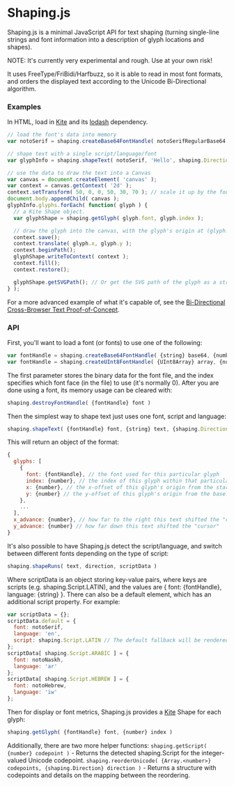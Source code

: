 Shaping.js
==========

Shaping.js is a minimal JavaScript API for text shaping (turning single-line strings and font information into a description of glyph locations and shapes).

NOTE: It's currently very experimental and rough. Use at your own risk!

It uses FreeType/FriBidi/Harfbuzz, so it is able to read in most font formats, and orders the displayed text according to the Unicode Bi-Directional algorithm.

### Examples

In HTML, load in [Kite](https://github.com/phetsims/kite) and its [lodash](https://lodash.com/) dependency.

```js
// load the font's data into memory
var notoSerif = shaping.createBase64FontHandle( notoSerifRegularBase64 );

// shape text with a single script/language/font
var glyphInfo = shaping.shapeText( notoSerif, 'Hello', shaping.Direction.LTR, shaping.Script.LATIN, 'en' );

// use the data to draw the text into a Canvas
var canvas = document.createElement( 'canvas' );
var context = canvas.getContext( '2d' );
context.setTransform( 50, 0, 0, 50, 30, 70 ); // scale it up by the font size (50px)
document.body.appendChild( canvas );
glyphInfo.glyphs.forEach( function( glyph ) {
  // a Kite Shape object.
  var glyphShape = shaping.getGlyph( glyph.font, glyph.index );

  // draw the glyph into the canvas, with the glyph's origin at (glyph.x, glyph.y)
  context.save();
  context.translate( glyph.x, glyph.y );
  context.beginPath();
  glyphShape.writeToContext( context );
  context.fill();
  context.restore();

  glyphShape.getSVGPath(); // Or get the SVG path of the glyph as a string, which can be used with SVG
} );
```

For a more advanced example of what it's capable of, see the [Bi-Directional Cross-Browser Text Proof-of-Concept](http://jonathan-olson.com/shaping/examples/bidi-test.html).

### API

First, you'll want to load a font (or fonts) to use one of the following:
```js
var fontHandle = shaping.createBase64FontHandle( {string} base64, {number} index )
var fontHandle = shaping.createUInt8FontHandle( {UInt8Array} array, {number} index )
```
The first parameter stores the binary data for the font file, and the index specifies which font face (in the file) to use (it's normally 0).
After you are done using a font, its memory usage can be cleared with:
```js
shaping.destroyFontHandle( {fontHandle} font )
```

Then the simplest way to shape text just uses one font, script and language:
```js
shaping.shapeText( {fontHandle} font, {string} text, {shaping.Direction} direction, {shaping.Script} script, {string} language )
```

This will return an object of the format:
```js
{
  glyphs: [
    {
      font: {fontHandle}, // the font used for this particular glyph
      index: {number}, // the index of this glyph within that particular font
      x: {number}, // the x-offset of this glyph's origin from the start of the text
      y: {number} // the y-offset of this glyph's origin from the baseline
    },
    ...
  ],
  x_advance: {number}, // how far to the right this text shifted the "cursor"
  y_advance: {number} // how far down this text shifted the "cursor"
}
```

It's also possible to have Shaping.js detect the script/language, and switch between different fonts depending on the type of script:
```js
shaping.shapeRuns( text, direction, scriptData )
```
Where scriptData is an object storing key-value pairs, where keys are scripts (e.g. shaping.Script.LATIN), and the values
are { font: {fontHandle}, language: {string} }. There can also be a default element, which has an additional script
property. For example:
```js
var scriptData = {};
scriptData.default = {
  font: notoSerif,
  language: 'en',
  script: shaping.Script.LATIN // The default fallback will be rendered with this script
};
scriptData[ shaping.Script.ARABIC ] = {
  font: notoNaskh,
  language: 'ar'
};
scriptData[ shaping.Script.HEBREW ] = {
  font: notoHebrew,
  language: 'iw'
};
```

Then for display or font metrics, Shaping.js provides a [Kite](https://github.com/phetsims/kite) Shape for each glyph:
```js
shaping.getGlyph( {fontHandle} font, {number} index )
```

Additionally, there are two more helper functions:
```shaping.getScript( {number} codepoint )``` - Returns the detected shaping.Script for the integer-valued Unicode codepoint.
```shaping.reorderUnicode( {Array.<number>} codepoints, {shaping.Direction} direction )``` - Returns a structure with codepoints and details on the mapping between the reordering.
